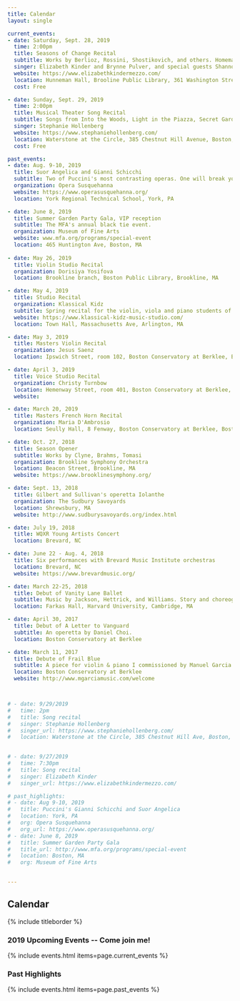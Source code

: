 ```yaml
---
title: Calendar
layout: single

current_events:
- date: Saturday, Sept. 28, 2019
  time: 2:00pm
  title: Seasons of Change Recital
  subtitle: Works by Berlioz, Rossini, Shostikovich, and others. Homemade, autumnal refreshments to follow.
  singer: Elizabeth Kinder and Brynne Pulver, and special guests Shannon Grace and David Dziardziel
  website: https://www.elizabethkindermezzo.com/
  location: Hunneman Hall, Brooline Public Library, 361 Washington Street, Brookline, MA 02445
  cost: Free

- date: Sunday, Sept. 29, 2019
  time: 2:00pm
  title: Musical Theater Song Recital
  subtitle: Songs from Into the Woods, Light in the Piazza, Secret Garden, Show Boat and more.
  singer: Stephanie Hollenberg
  website: https://www.stephaniehollenberg.com/
  location: Waterstone at the Circle, 385 Chestnut Hill Avenue, Boston, MA 02135
  cost: Free

past_events:
- date: Aug. 9-10, 2019
  title: Suor Angelica and Gianni Schicchi
  subtitle: Two of Puccini's most contrasting operas. One will break your heart and the other will make you laugh until your sides hurt. Each 50 minutes long, with a 15 minute intermission between. Refreshments available for purchase.
  organization: Opera Susquehanna
  website: https://www.operasusquehanna.org/
  location: York Regional Technical School, York, PA

- date: June 8, 2019
  title: Summer Garden Party Gala, VIP reception
  subtitle: The MFA's annual black tie event.
  organization: Museum of Fine Arts
  website: www.mfa.org/programs/special-event
  location: 465 Huntington Ave, Boston, MA
   
- date: May 26, 2019
  title: Violin Studio Recital
  organization: Dorisiya Yosifova
  location: Brookline branch, Boston Public Library, Brookline, MA

- date: May 4, 2019
  title: Studio Recital
  organization: Klassical Kidz
  subtitle: Spring recital for the violin, viola and piano students of Lydia and Adrienne Bassett, owners of Klassical Kidz Music Studio.
  website: https://www.klassical-kidz-music-studio.com/
  location: Town Hall, Massachusetts Ave, Arlington, MA

- date: May 3, 2019
  title: Masters Violin Recital
  organization: Jesus Saenz
  location: Ipswich Street, room 102, Boston Conservatory at Berklee, Boston, MA

- date: April 3, 2019
  title: Voice Studio Recital
  organization: Christy Turnbow
  location: Hemenway Street, room 401, Boston Conservatory at Berklee, Boston, MA
  website: 

- date: March 20, 2019
  title: Masters French Horn Recital
  organization: Maria D'Ambrosio
  location: Seully Hall, 8 Fenway, Boston Conservatory at Berklee, Boston, MA 

- date: Oct. 27, 2018
  title: Season Opener
  subtitle: Works by Clyne, Brahms, Tomasi
  organization: Brookline Symphony Orchestra
  location: Beacon Street, Brookline, MA
  website: https://www.brooklinesymphony.org/

- date: Sept. 13, 2018
  title: Gilbert and Sullivan's operetta Iolanthe
  organization: The Sudbury Savoyards
  location: Shrewsbury, MA
  website: http://www.sudburysavoyards.org/index.html

- date: July 19, 2018
  title: WQXR Young Artists Concert
  location: Brevard, NC

- date: June 22 - Aug. 4, 2018
  title: Six performances with Brevard Music Institute orchestras
  location: Brevard, NC
  website: https://www.brevardmusic.org/

- date: March 22-25, 2018
  title: Debut of Vanity Lane Ballet
  subtitle: Music by Jackson, Hettrick, and Williams. Story and choreography by LaToya Princess Jackson.
  location: Farkas Hall, Harvard University, Cambridge, MA

- date: April 30, 2017
  title: Debut of A Letter to Vanguard
  subtitle: An operetta by Daniel Choi.
  location: Boston Conservatory at Berklee

- date: March 11, 2017
  title: Debute of Frail Blue
  subtitle: A piece for violin & piano I commissioned by Manuel Garcia Albornoz.
  location: Boston Conservatory at Berklee
  website: http://www.mgarciamusic.com/welcome



# - date: 9/29/2019
#   time: 2pm
#   title: Song recital
#   singer: Stephanie Hollenberg
#   singer_url: https://www.stephaniehollenberg.com/
#   location: Waterstone at the Circle, 385 Chestnut Hill Ave, Boston, MA 02135
  

# - date: 9/27/2019
#   time: 7:30pm
#   title: Song recital
#   singer: Elizabeth Kinder
#   singer_url: https://www.elizabethkindermezzo.com/

# past_highlights:
# - date: Aug 9-10, 2019
#   title: Puccini's Gianni Schicchi and Suor Angelica
#   location: York, PA
#   org: Opera Susquehanna
#   org_url: https://www.operasusquehanna.org/
# - date: June 8, 2019
#   title: Summer Garden Party Gala
#   title_url: http://www.mfa.org/programs/special-event
#   location: Boston, MA
#   org: Museum of Fine Arts
  

---
```


## Calendar

<!--
    nobody can see this
-->

{% include titleborder %}

### 2019 Upcoming Events -- Come join me!

{% include events.html items=page.current_events %}

### Past Highlights

{% include events.html items=page.past_events %}

